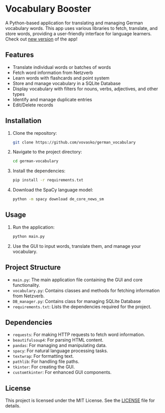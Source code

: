 # Vocabulary Booster

A Python-based application for translating and managing German vocabulary words. This app uses various libraries to fetch, translate, and store words, providing a user-friendly interface for language learners.
Check out [new version](https://github.com/vovasko/vocabulary-v2) of the app!

## Features

- Translate individual words or batches of words
- Fetch word information from Netzverb
- Learn words with flashcards and point system
- Store and manage vocabulary in a SQLite Database
- Display vocabulary with filters for nouns, verbs, adjectives, and other types
- Identify and manage duplicate entries
- Edit/Delete records 

## Installation

1. Clone the repository:
    ```sh
    git clone https://github.com/vovasko/german_vocabulary
    ```
2. Navigate to the project directory:
    ```sh
    cd german-vocabulary
    ```
3. Install the dependencies:
    ```sh
    pip install -r requirements.txt
    ```
4. Download the SpaCy language model:
    ```sh
    python -m spacy download de_core_news_sm
    ```

## Usage

1. Run the application:
    ```sh
    python main.py
    ```
2. Use the GUI to input words, translate them, and manage your vocabulary.

## Project Structure

- `main.py`: The main application file containing the GUI and core functionality.
- `vocabulary.py`: Contains classes and methods for fetching information from Netzverb.
- `DB_manager.py`: Contains class for managing SQLite Database
- `requirements.txt`: Lists the dependencies required for the project.

## Dependencies

- `requests`: For making HTTP requests to fetch word information.
- `beautifulsoup4`: For parsing HTML content.
- `pandas`: For managing and manipulating data.
- `spacy`: For natural language processing tasks.
- `textwrap`: For formatting text.
- `pathlib`: For handling file paths.
- `tkinter`: For creating the GUI.
- `customtkinter`: For enhanced GUI components.

## License

This project is licensed under the MIT License. See the [LICENSE](LICENSE) file for details.